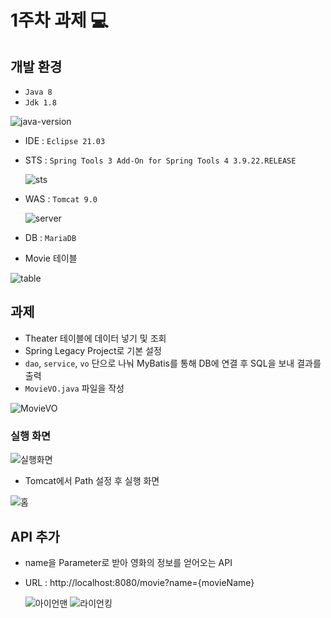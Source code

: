 # 1주차 과제  💻
## 개발 환경
* `Java 8`
* `Jdk 1.8`

![java-version](https://github.com/hjYoon66/Backend_Bootcamp/assets/101798354/b5c139d0-6b28-42b5-acea-5206c489e275)

* IDE : `Eclipse 21.03`
* STS : `Spring Tools 3 Add-On for Spring Tools 4 3.9.22.RELEASE`
  
  ![sts](https://github.com/hjYoon66/Backend_Bootcamp/assets/101798354/6fdbb918-7ae0-4e21-9388-7a90250d6cc6)

* WAS : `Tomcat 9.0`

  ![server](https://github.com/hjYoon66/Backend_Bootcamp/assets/101798354/f5f05ad9-bdff-424c-9e7c-3080c10f16cf)

* DB : `MariaDB`
* Movie 테이블
  
![table](https://github.com/hjYoon66/Backend_Bootcamp/assets/101798354/5ad00eb7-f57f-4e7c-bd71-28281aeba09e)


## 과제
* Theater 테이블에 데이터 넣기 및 조회
* Spring Legacy Project로 기본 설정
* `dao`, `service`, `vo` 단으로 나눠 MyBatis를 통해 DB에 연결 후 SQL을 보내 결과를 출력
* `MovieVO.java` 파일을 작성
  
![MovieVO](https://github.com/hjYoon66/Backend_Bootcamp/assets/101798354/ff1fa0f8-39ee-445b-a206-45c9894622f2)

  
### 실행 화면

![실행화면](https://github.com/hjYoon66/Backend_Bootcamp/assets/101798354/f08f7d9f-e8d2-4b8a-95bd-5d46969fc5f8)

* Tomcat에서 Path 설정 후 실행 화면

![홈](https://github.com/hjYoon66/Backend_Bootcamp/assets/101798354/2d2ff14e-84f3-492c-92d1-de64b12a0bf5)


## API 추가
* name을 Parameter로 받아 영화의 정보를 얻어오는 API
* URL : http://localhost:8080/movie?name={movieName}

  ![아이언맨](https://github.com/hjYoon66/Backend_Bootcamp/assets/101798354/c2efe5fb-5ae9-453d-b9dc-e6f22738184a)
![라이언킹](https://github.com/hjYoon66/Backend_Bootcamp/assets/101798354/9a6040e4-69c8-4ccf-9a7f-d40ac2acf5fc)

